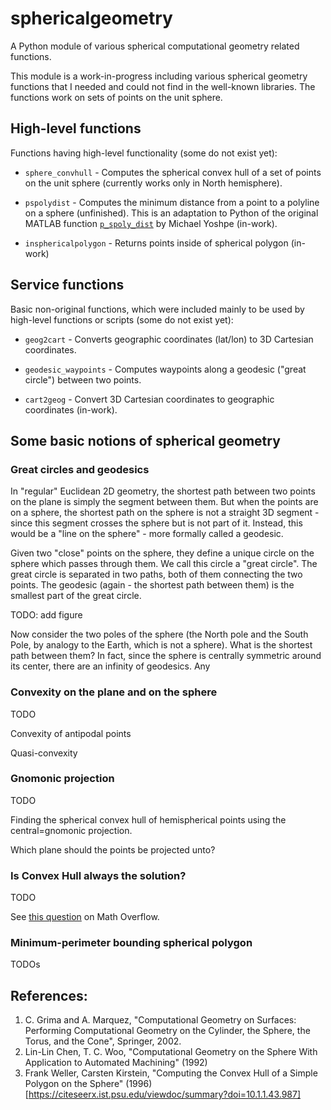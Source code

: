 # sphericalgeometry
A Python module of various spherical computational geometry related functions.

This module is a work-in-progress including various spherical geometry functions that I needed and could not find in the well-known libraries.
The functions work on sets of points on the unit sphere.

## High-level functions
Functions having high-level functionality (some do not exist yet):

* `sphere_convhull` - Computes the spherical convex hull of a set of points on the unit sphere (currently works only in North hemisphere).

* `pspolydist` - Computes the minimum distance from a point to a polyline on a sphere (unfinished). This is an adaptation to Python of the original MATLAB function [`p_spoly_dist`](https://www.mathworks.com/matlabcentral/fileexchange/52734-p_spoly_dist) by Michael Yoshpe (in-work).

* `insphericalpolygon` - Returns points inside of spherical polygon (in-work)

## Service functions
Basic non-original functions, which were included mainly to be used by high-level functions or scripts (some do not exist yet):

* `geog2cart` - Converts geographic coordinates (lat/lon) to 3D Cartesian coordinates.

* `geodesic_waypoints` - Computes waypoints along a geodesic ("great circle") between two points.

* `cart2geog` - Convert 3D Cartesian coordinates to geographic coordinates (in-work).

## Some basic notions of spherical geometry
### Great circles and geodesics

In "regular" Euclidean 2D geometry, the shortest path between two points on the plane is simply the segment between them. But when the points are on a sphere, the shortest path on the sphere is not a straight 3D segment - since this segment crosses the sphere but is not part of it. Instead, this would be a "line on the sphere" - more formally called a geodesic.

Given two "close" points on the sphere, they define a unique circle on the sphere which passes through them. We call this circle a "great circle". The great circle is separated in two paths, both of them connecting the two points. The geodesic (again - the shortest path between them) is the smallest part of the great circle.

TODO: add figure

Now consider the two poles of the sphere (the North pole and the South Pole, by analogy to the Earth, which is not a sphere). What is the shortest path between them? In fact, since the sphere is centrally symmetric around its center, there are an infinity of geodesics. Any 


### Convexity on the plane and on the sphere

TODO

Convexity of antipodal points

Quasi-convexity

### Gnomonic projection

TODO

Finding the spherical convex hull of hemispherical points using the central=gnomonic projection.

Which plane should the points be projected unto?



### Is Convex Hull always the solution?

TODO

See [this question](https://mathoverflow.net/questions/76875/convex-hull-on-a-riemannian-manifold) on Math Overflow.

### Minimum-perimeter bounding spherical polygon

TODOs

## References:
1. C. Grima and A. Marquez, "Computational Geometry on Surfaces: Performing Computational Geometry on the Cylinder, the Sphere, the Torus, and the Cone", Springer, 2002. 
1. Lin-Lin Chen, T. C. Woo, "Computational Geometry on the Sphere With Application to Automated Machining" (1992)
1. Frank Weller, Carsten Kirstein, "Computing the Convex Hull of a Simple Polygon on the Sphere" (1996) [https://citeseerx.ist.psu.edu/viewdoc/summary?doi=10.1.1.43.987]
